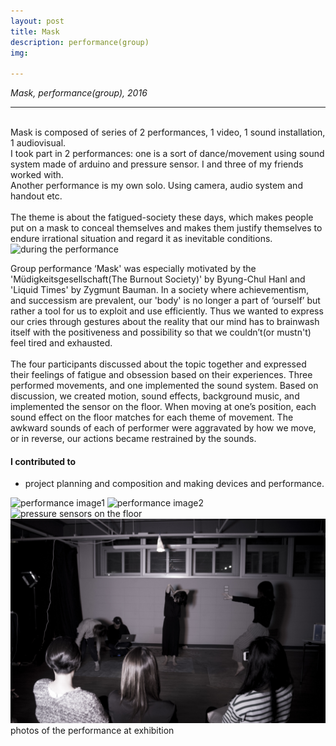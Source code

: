 ```yaml
---
layout: post
title: Mask
description: performance(group)
img:

---
```


<i>Mask, performance(group), 2016</i>

***

<br/>
Mask is composed of series of 2 performances, 1 video, 1 sound installation, 1 audiovisual. <br/>
I took part in 2 performances: one is a sort of dance/movement using sound system made of arduino and pressure sensor. I and three of my friends worked with.<br/>
Another performance is my own solo. Using camera, audio system and handout etc. <br/><br/>
The theme is about the fatigued-society these days, which makes people put on a mask to conceal themselves and makes them justify themselves to endure irrational situation and regard it as inevitable conditions.


<div class="img_row">
	<img class="col three" src="{{ site.baseurl }}/img/396.jpg" alt="during the performance" title="during the performance"/>
</div>

Group performance ‘Mask' was especially motivated by the 'Müdigkeitsgesellschaft(The Burnout Society)' by Byung-Chul Hanl and 'Liquid Times' by Zygmunt Bauman. In a society where achievementism, and successism are prevalent, our 'body' is no longer a part of ‘ourself’ but rather a tool for us to exploit and use efficiently. Thus we wanted to express our cries through gestures about the reality that our mind has to brainwash itself with the positiveness and possibility so that we couldn’t(or mustn't) feel tired and exhausted.
<br/><br/>
The four participants discussed about the topic together and expressed their feelings of fatigue and obsession based on their experiences. Three performed movements, and one implemented the sound system. Based on discussion, we created motion, sound effects, background music, and implemented the sensor on the floor. When moving at one’s position, each sound effect on the floor matches for each theme of movement. The awkward sounds of each of performer were aggravated by how we move, or in reverse, our actions became restrained by the sounds.
<br/>

#### I contributed to
<ul>
	<li>project planning and composition and making devices and performance.</li>
</ul>


<div class="img_row">
<img class="col one" src="{{ site.baseurl }}/img/397.jpg" alt="performance image1" title="performance image1"/>
	<img class="col two" src="{{ site.baseurl }}/img/398.jpg" alt="performance image2" title="performance image2"/>
</div>

<div class="img_row">
	<img class="col three" src="{{ site.baseurl }}/img/393.jpg" alt="pressure sensors on the floor" title="pressure sensors on the floor"/>
</div>

<img class="col three" src="/img/399.jpg" alt="during the performance" title="during the performance"/>

<div class="col three caption">
	photos of the performance at exhibition
</div>

<br/><br/><br/>
